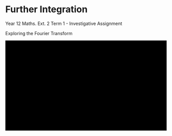 # Further Integration
 Year 12 Maths. Ext. 2 Term 1 - Investigative Assignment

 Exploring the Fourier Transform

![Alt Text](https://github.com/johmackell/Further-Integration/blob/main/integral.gif)
